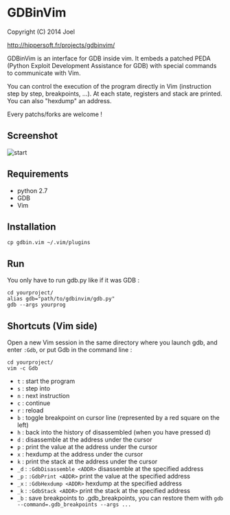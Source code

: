 GDBinVim
========

Copyright (C) 2014  Joel

http://hippersoft.fr/projects/gdbinvim/

GDBinVim is an interface for GDB inside vim. It embeds a patched PEDA
(Python Exploit Development Assistance for GDB) with special commands
to communicate with Vim.

You can control the execution of the program directly in Vim (instruction step
by step, breakpoints, ...). At each state, registers and stack are printed.
You can also "hexdump" an address.

Every patchs/forks are welcome !


## Screenshot
![start](http://hippersoft.fr/projects/gdbinvim/screenshot.jpg)

## Requirements
* python 2.7
* GDB
* Vim

## Installation

    cp gdbin.vim ~/.vim/plugins

## Run

You only have to run gdb.py like if it was GDB :
    
    cd yourproject/
    alias gdb="path/to/gdbinvim/gdb.py"
    gdb --args yourprog

## Shortcuts (Vim side)

Open a new Vim session in the same directory where you launch gdb, and enter
`:Gdb`, or put Gdb in the command line :

    cd yourproject/
    vim -c Gdb

* `t` : start the program
* `s` : step into
* `n` : next instruction
* `c` : continue
* `r` : reload
* `b` : toggle breakpoint on cursor line (represented by a red square on the left)
* `h` : back into the history of disassembled (when you have pressed d)
* `d` : disassemble at the address under the cursor
* `p` : print the value at the address under the cursor
* `x` : hexdump at the address under the cursor
* `k` : print the stack at the address under the cursor
* `_d` : `:GdbDisassemble <ADDR>` disassemble at the specified address
* `_p` : `:GdbPrint <ADDR>` print the value at the specified address
* `_x` : `:GdbHexdump <ADDR>` hexdump at the specified address
* `_k` : `:GdbStack <ADDR>` print the stack at the specified address
* `_b` : save breakpoints to .gdb_breakpoints, you can restore them with
`gdb --command=.gdb_breakpoints --args ...`

